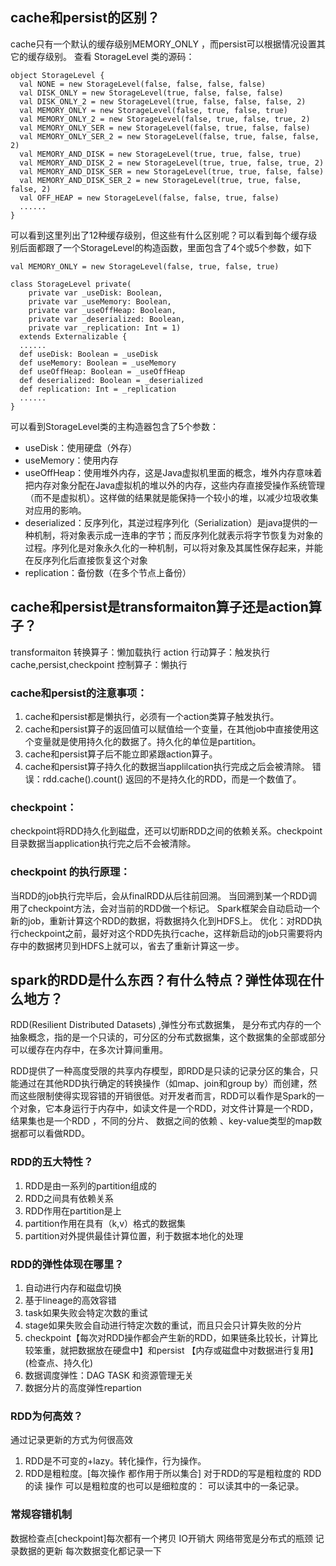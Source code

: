 
## cache和persist的区别？
cache只有一个默认的缓存级别MEMORY_ONLY ，而persist可以根据情况设置其它的缓存级别。
查看 StorageLevel 类的源码：
```
object StorageLevel {
  val NONE = new StorageLevel(false, false, false, false)
  val DISK_ONLY = new StorageLevel(true, false, false, false)
  val DISK_ONLY_2 = new StorageLevel(true, false, false, false, 2)
  val MEMORY_ONLY = new StorageLevel(false, true, false, true)
  val MEMORY_ONLY_2 = new StorageLevel(false, true, false, true, 2)
  val MEMORY_ONLY_SER = new StorageLevel(false, true, false, false)
  val MEMORY_ONLY_SER_2 = new StorageLevel(false, true, false, false, 2)
  val MEMORY_AND_DISK = new StorageLevel(true, true, false, true)
  val MEMORY_AND_DISK_2 = new StorageLevel(true, true, false, true, 2)
  val MEMORY_AND_DISK_SER = new StorageLevel(true, true, false, false)
  val MEMORY_AND_DISK_SER_2 = new StorageLevel(true, true, false, false, 2)
  val OFF_HEAP = new StorageLevel(false, false, true, false)
  ......
}
```

可以看到这里列出了12种缓存级别，但这些有什么区别呢？可以看到每个缓存级别后面都跟了一个StorageLevel的构造函数，里面包含了4个或5个参数，如下
```
val MEMORY_ONLY = new StorageLevel(false, true, false, true)
```

```
class StorageLevel private(
    private var _useDisk: Boolean,
    private var _useMemory: Boolean,
    private var _useOffHeap: Boolean,
    private var _deserialized: Boolean,
    private var _replication: Int = 1)
  extends Externalizable {
  ......
  def useDisk: Boolean = _useDisk
  def useMemory: Boolean = _useMemory
  def useOffHeap: Boolean = _useOffHeap
  def deserialized: Boolean = _deserialized
  def replication: Int = _replication
  ......
}
```

可以看到StorageLevel类的主构造器包含了5个参数：
- useDisk：使用硬盘（外存）
- useMemory：使用内存
- useOffHeap：使用堆外内存，这是Java虚拟机里面的概念，堆外内存意味着把内存对象分配在Java虚拟机的堆以外的内存，这些内存直接受操作系统管理（而不是虚拟机）。这样做的结果就是能保持一个较小的堆，以减少垃圾收集对应用的影响。
- deserialized：反序列化，其逆过程序列化（Serialization）是java提供的一种机制，将对象表示成一连串的字节；而反序列化就表示将字节恢复为对象的过程。序列化是对象永久化的一种机制，可以将对象及其属性保存起来，并能在反序列化后直接恢复这个对象
- replication：备份数（在多个节点上备份）

##  cache和persist是transformaiton算子还是action算子？ 
transformaiton 转换算子：懒加载执行
action 行动算子：触发执行
cache,persist,checkpoint 控制算子：懒执行
### cache和persist的注意事项：
1. cache和persist都是懒执行，必须有一个action类算子触发执行。
2. cache和persist算子的返回值可以赋值给一个变量，在其他job中直接使用这个变量就是使用持久化的数据了。持久化的单位是partition。
3. cache和persist算子后不能立即紧跟action算子。
4. cache和persist算子持久化的数据当applilcation执行完成之后会被清除。
错误：rdd.cache().count() 返回的不是持久化的RDD，而是一个数值了。

### checkpoint：
checkpoint将RDD持久化到磁盘，还可以切断RDD之间的依赖关系。checkpoint目录数据当application执行完之后不会被清除。

### checkpoint 的执行原理：

当RDD的job执行完毕后，会从finalRDD从后往前回溯。
当回溯到某一个RDD调用了checkpoint方法，会对当前的RDD做一个标记。
Spark框架会自动启动一个新的job，重新计算这个RDD的数据，将数据持久化到HDFS上。
优化：对RDD执行checkpoint之前，最好对这个RDD先执行cache，这样新启动的job只需要将内存中的数据拷贝到HDFS上就可以，省去了重新计算这一步。


## spark的RDD是什么东西？有什么特点？弹性体现在什么地方？ 
RDD(Resilient Distributed Datasets) ,弹性分布式数据集， 是分布式内存的一个抽象概念，指的是一个只读的，可分区的分布式数据集，这个数据集的全部或部分可以缓存在内存中，在多次计算间重用。

RDD提供了一种高度受限的共享内存模型，即RDD是只读的记录分区的集合，只能通过在其他RDD执行确定的转换操作（如map、join和group by）而创建，然而这些限制使得实现容错的开销很低。对开发者而言，RDD可以看作是Spark的一个对象，它本身运行于内存中，如读文件是一个RDD，对文件计算是一个RDD，结果集也是一个RDD ，不同的分片、 数据之间的依赖 、key-value类型的map数据都可以看做RDD。

### RDD的五大特性？
1. RDD是由一系列的partition组成的
2. RDD之间具有依赖关系
3. RDD作用在partition是上
4. partition作用在具有（k,v）格式的数据集
5. partition对外提供最佳计算位置，利于数据本地化的处理
### RDD的弹性体现在哪里？
1. 自动进行内存和磁盘切换
2. 基于lineage的高效容错
3. task如果失败会特定次数的重试
4. stage如果失败会自动进行特定次数的重试，而且只会只计算失败的分片
5. checkpoint【每次对RDD操作都会产生新的RDD，如果链条比较长，计算比较笨重，就把数据放在硬盘中】和persist 【内存或磁盘中对数据进行复用】(检查点、持久化)
6. 数据调度弹性：DAG TASK 和资源管理无关
7. 数据分片的高度弹性repartion

### RDD为何高效？
通过记录更新的方式为何很高效
1. RDD是不可变的+lazy。转化操作，行为操作。
2. RDD是粗粒度。[每次操作 都作用于所以集合] 对于RDD的写是粗粒度的 RDD的读 操作 可以是粗粒度的也可以是细粒度的： 可以读其中的一条记录。

### 常规容错机制
数据检查点[checkpoint]每次都有一个拷贝 IO开销大 网络带宽是分布式的瓶颈
记录数据的更新 每次数据变化都记录一下